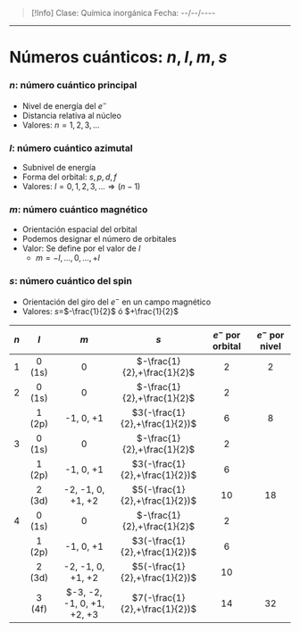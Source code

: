 >[!Info]
>Clase: Química inorgánica
>Fecha: --/--/----

---
# Números cuánticos: $n, l, m, s$
### $n$: número cuántico principal
- Nivel de energía del $e^{-}$
- Distancia relativa al núcleo
- Valores: $n=1,2,3,...$
### $l$: número cuántico azimutal
- Subnivel de energía
- Forma del orbital: $s,p,d,f$
- Valores: $l=0,1,2,3,... \Longrightarrow (n-1)$
### $m$: número cuántico magnético
- Orientación espacial del orbital
- Podemos designar el número de orbitales
- Valor: Se define por el valor de $l$
	- $m=-l,...,0,...,+l$
### $s$: número cuántico del spin
- Orientación del giro del $e^{-}$ en un campo magnético
- Valores: $s=$$-\frac{1}{2}$ ó $+\frac{1}{2}$

| $n$ |  $l$   |            $m$             |              $s$               | $e^{-}$ por orbital | $e^{-}$ por nivel |
| :-: | :----: | :------------------------: | :----------------------------: | :-----------------: | :---------------: |
|  1  | 0 (1s) |             0              |  $-\frac{1}{2},+\frac{1}{2}$   |          2          |         2         |
|  2  | 0 (1s) |             0              |  $-\frac{1}{2},+\frac{1}{2}$   |          2          |                   |
|     | 1 (2p) |         -1, 0, +1          | $3(-\frac{1}{2},+\frac{1}{2})$ |          6          |         8         |
|  3  | 0 (1s) |             0              |  $-\frac{1}{2},+\frac{1}{2}$   |          2          |                   |
|     | 1 (2p) |         -1, 0, +1          | $3(-\frac{1}{2},+\frac{1}{2})$ |          6          |                   |
|     | 2 (3d) |     -2, -1, 0, +1, +2      | $5(-\frac{1}{2},+\frac{1}{2})$ |         10          |        18         |
|  4  | 0 (1s) |             0              |  $-\frac{1}{2},+\frac{1}{2}$   |          2          |                   |
|     | 1 (2p) |         -1, 0, +1          | $3(-\frac{1}{2},+\frac{1}{2})$ |          6          |                   |
|     | 2 (3d) |     -2, -1, 0, +1, +2      | $5(-\frac{1}{2},+\frac{1}{2})$ |         10          |                   |
|     | 3 (4f) | $-3, -2, -1, 0, +1, +2, +3 | $7(-\frac{1}{2},+\frac{1}{2})$ |         14          |        32         |
